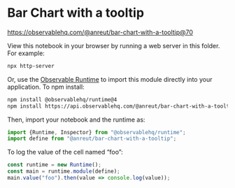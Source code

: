 # Bar Chart with a tooltip

https://observablehq.com/@anreut/bar-chart-with-a-tooltip@70

View this notebook in your browser by running a web server in this folder. For
example:

~~~sh
npx http-server
~~~

Or, use the [Observable Runtime](https://github.com/observablehq/runtime) to
import this module directly into your application. To npm install:

~~~sh
npm install @observablehq/runtime@4
npm install https://api.observablehq.com/@anreut/bar-chart-with-a-tooltip@70.tgz?v=3
~~~

Then, import your notebook and the runtime as:

~~~js
import {Runtime, Inspector} from "@observablehq/runtime";
import define from "@anreut/bar-chart-with-a-tooltip";
~~~

To log the value of the cell named “foo”:

~~~js
const runtime = new Runtime();
const main = runtime.module(define);
main.value("foo").then(value => console.log(value));
~~~
